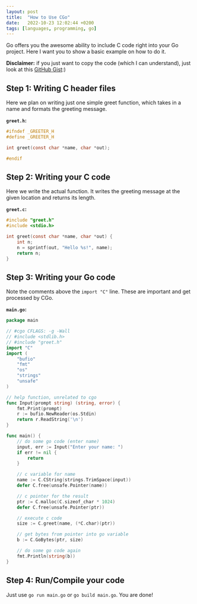 ```yaml
---
layout: post
title:  "How to Use CGo"
date:   2022-10-23 12:02:44 +0200
tags: [languages, programming, go]
---
```


Go offers you the awesome ability to include C code
right into your Go project. Here I want you to show
a basic example on how to do it.

**Disclaimer:** if you just want to copy the code
(which I can understand), just look at this
[GitHub Gist](https://gist.github.com/alexcoder04/f0d6360a086a1a665fff8710298731b9):)

## Step 1: Writing C header files

Here we plan on writing just one simple greet function, which takes in a name
and formats the greeting message.

**`greet.h`:**

```c
#ifndef _GREETER_H
#define _GREETER_H

int greet(const char *name, char *out);

#endif
```

## Step 2: Writing your C code

Here we write the actual function. It writes the greeting message
at the given location and returns its length.

**`greet.c`:**

```c
#include "greet.h"
#include <stdio.h>

int greet(const char *name, char *out) {
    int n;
    n = sprintf(out, "Hello %s!", name);
    return n;
}
```

## Step 3: Writing your Go code

Note the comments above the `import "C"` line.
These are important and get processed by CGo.

**`main.go`:**

```go
package main

// #cgo CFLAGS: -g -Wall
// #include <stdlib.h>
// #include "greet.h"
import "C"
import (
	"bufio"
	"fmt"
	"os"
	"strings"
	"unsafe"
)

// help function, unrelated to cgo
func Input(prompt string) (string, error) {
	fmt.Print(prompt)
	r := bufio.NewReader(os.Stdin)
	return r.ReadString('\n')
}

func main() {
	// do some go code (enter name)
	input, err := Input("Enter your name: ")
	if err != nil {
		return
	}

	// c variable for name
	name := C.CString(strings.TrimSpace(input))
	defer C.free(unsafe.Pointer(name))

	// c pointer for the result
	ptr := C.malloc(C.sizeof_char * 1024)
	defer C.free(unsafe.Pointer(ptr))

	// execute c code
	size := C.greet(name, (*C.char)(ptr))

	// get bytes from pointer into go variable
	b := C.GoBytes(ptr, size)

	// do some go code again
	fmt.Println(string(b))
}
```

## Step 4: Run/Compile your code

Just use `go run main.go` or `go build main.go`. You are done!
